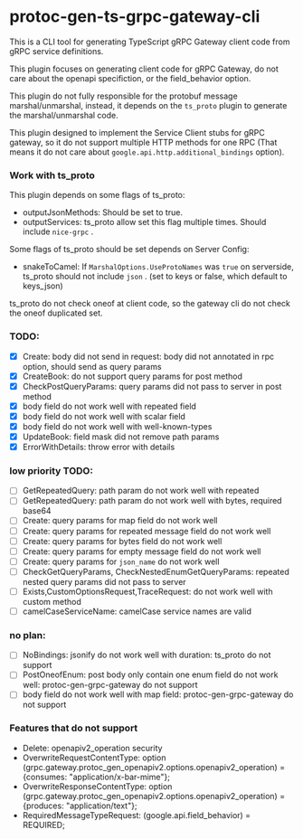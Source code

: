 # protoc-gen-ts-grpc-gateway-cli

This is a CLI tool for generating TypeScript gRPC Gateway client code from gRPC service definitions.

This plugin focuses on generating client code for gRPC Gateway, do not care about the openapi specifiction, or the field_behavior option.

This plugin do not fully responsible for the protobuf message marshal/unmarshal, instead, it depends on the `ts_proto` plugin to generate the marshal/unmarshal code.

This plugin designed to implement the Service Client stubs for gRPC gateway, so it do not support multiple HTTP methods for one RPC (That means it do not care about `google.api.http.additional_bindings` option).

### Work with ts_proto

This plugin depends on some flags of ts_proto:

- outputJsonMethods: Should be set to true.
- outputServices: ts_proto allow set this flag multiple times. Should include `nice-grpc` .

Some flags of ts_proto should be set depends on Server Config:

- snakeToCamel: If `MarshalOptions.UseProtoNames` was `true` on serverside, ts_proto should not include `json` . (set to keys or false, which default to keys_json)

ts_proto do not check oneof at client code, so the gateway cli do not check the oneof duplicated set.

### TODO: 

- [x] Create: body did not send in request: body did not annotated in rpc option, should send as query params
- [x] CreateBook: do not support query params for post method
- [x] CheckPostQueryParams: query params did not pass to server in post method
- [x] body field do not work well with repeated field
- [x] body field do not work well with scalar field
- [x] body field do not work well with well-known-types
- [x] UpdateBook: field mask did not remove path params
- [x] ErrorWithDetails: throw error with details

### low priority TODO:
- [ ] GetRepeatedQuery: path param do not work well with repeated
- [ ] GetRepeatedQuery: path param do not work well with bytes, required base64
- [ ] Create: query params for map field do not work well
- [ ] Create: query params for repeated message field do not work well
- [ ] Create: query params for bytes field do not work well
- [ ] Create: query params for empty message field do not work well
- [ ] Create: query params for `json_name` do not work well
- [ ] CheckGetQueryParams, CheckNestedEnumGetQueryParams: repeated nested query params did not pass to server
- [ ] Exists,CustomOptionsRequest,TraceRequest: do not work well with custom method
- [ ] camelCaseServiceName: camelCase service names are valid

### no plan:
- [ ] NoBindings: jsonify do not work well with duration: ts_proto do not support
- [ ] PostOneofEnum: post body only contain one enum field do not work well: protoc-gen-grpc-gateway do not support
- [ ] body field do not work well with map field: protoc-gen-grpc-gateway do not support

### Features that do not support

- Delete: openapiv2_operation security
- OverwriteRequestContentType:     option (grpc.gateway.protoc_gen_openapiv2.options.openapiv2_operation) = {consumes: "application/x-bar-mime"};
- OverwriteResponseContentType:    option (grpc.gateway.protoc_gen_openapiv2.options.openapiv2_operation) = {produces: "application/text"};
- RequiredMessageTypeRequest:      (google.api.field_behavior) = REQUIRED;
